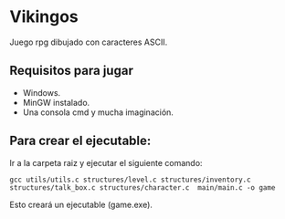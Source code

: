# Vikingos

Juego rpg dibujado con caracteres ASCII.

## Requisitos para jugar

* Windows.
* MinGW instalado.
* Una consola cmd y mucha imaginación.

## Para crear el ejecutable:

Ir a la carpeta raiz y ejecutar el siguiente comando:

```
gcc utils/utils.c structures/level.c structures/inventory.c structures/talk_box.c structures/character.c  main/main.c -o game
```
Esto creará un ejecutable (game.exe).
